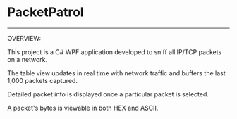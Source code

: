 # PacketPatrol

----------------------------------------------------------------------------------------------------------
OVERVIEW:

This project is a C# WPF application developed to sniff all IP/TCP packets on a network. 

The table view updates in real time with network traffic and buffers the last 1,000 packets captured. 

Detailed packet info is displayed once a particular packet is selected. 

A packet's bytes is viewable in both HEX and ASCII.

